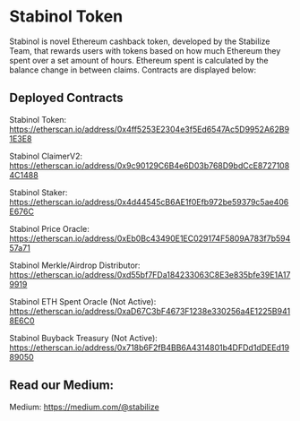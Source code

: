 # Stabinol Token
Stabinol is novel Ethereum cashback token, developed by the Stabilize Team, that rewards users with tokens based on how much Ethereum they spent over a set amount of hours. Ethereum spent is calculated by the balance change in between claims. Contracts are displayed below:

## Deployed Contracts
Stabinol Token: https://etherscan.io/address/0x4ff5253E2304e3f5Ed6547Ac5D9952A62B91E3E8

Stabinol ClaimerV2: https://etherscan.io/address/0x9c90129C6B4e6D03b768D9bdCcE87271084C1488

Stabinol Staker: https://etherscan.io/address/0x4d44545cB6AE1f0Efb972be59379c5ae406E676C

Stabinol Price Oracle: https://etherscan.io/address/0xEb0Bc43490E1EC029174F5809A783f7b59457a71

Stabinol Merkle/Airdrop Distributor: https://etherscan.io/address/0xd55bf7FDa184233063C8E3e835bfe39E1A179919

Stabinol ETH Spent Oracle (Not Active): https://etherscan.io/address/0xaD67C3bF4673F1238e330256a4E1225B9418E6C0

Stabinol Buyback Treasury (Not Active): https://etherscan.io/address/0x718b6F2fB4BB6A4314801b4DFDd1dDEEd1989050

## Read our Medium:
Medium: https://medium.com/@stabilize
